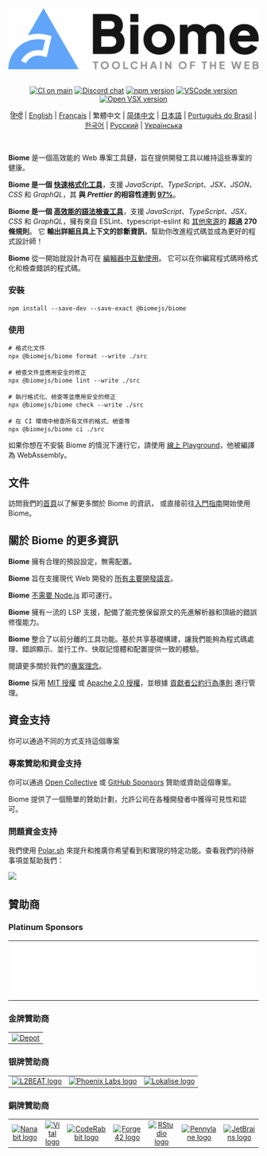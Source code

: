 <div align="center">
  <picture>
    <source media="(prefers-color-scheme: dark)" srcset="https://raw.githubusercontent.com/biomejs/resources/main/svg/slogan-dark-transparent.svg">
    <source media="(prefers-color-scheme: light)" srcset="https://raw.githubusercontent.com/biomejs/resources/main/svg/slogan-light-transparent.svg">
    <img alt="Shows the banner of Biome, with its logo and the phrase 'Biome - Toolchain of the web'." src="https://raw.githubusercontent.com/biomejs/resources/main/svg/slogan-light-transparent.svg" width="700">
  </picture>

  <br>
  <br>

  [![CI on main][ci-badge]][ci-url]
  [![Discord chat][discord-badge]][discord-url]
  [![npm version][npm-badge]][npm-url]
  [![VSCode version][vscode-badge]][vscode-url]
  [![Open VSX version][open-vsx-badge]][open-vsx-url]

  [ci-badge]: https://github.com/biomejs/biome/actions/workflows/main.yml/badge.svg
  [ci-url]: https://github.com/biomejs/biome/actions/workflows/main.yml
  [discord-badge]: https://badgen.net/discord/online-members/BypW39g6Yc?icon=discord&label=discord&color=60a5fa
  [discord-url]: https://biomejs.dev/chat
  [npm-badge]: https://badgen.net/npm/v/@biomejs/biome?icon=npm&color=60a5fa&label=%40biomejs%2Fbiome
  [npm-url]: https://www.npmjs.com/package/@biomejs/biome/v/latest
  [vscode-badge]: https://badgen.net/vs-marketplace/v/biomejs.biome?label=vscode&icon=visualstudio&color=60a5fa
  [vscode-url]: https://marketplace.visualstudio.com/items?itemName=biomejs.biome
  [open-vsx-badge]: https://badgen.net/open-vsx/version/biomejs/biome?label=open-vsx&color=60a5fa
  [open-vsx-url]: https://open-vsx.org/extension/biomejs/biome
  [polar-badge]: https://polar.sh/embed/seeks-funding-shield.svg?org=biomejs

  <!-- Insert new entries lexicographically by language code.
     For example given below is the same order as these files appear on page:
     https://github.com/biomejs/biome/tree/main/packages/@biomejs/biome -->

  [हिन्दी](https://github.com/biomejs/biome/blob/main/packages/%40biomejs/biome/README.hi.md) | [English](https://github.com/biomejs/biome/blob/main/packages/%40biomejs/biome/README.md) | [Français](https://github.com/biomejs/biome/blob/main/packages/%40biomejs/biome/README.fr.md) | 繁體中文 | [简体中文](https://github.com/biomejs/biome/blob/main/packages/%40biomejs/biome/README.zh-CN.md) | [日本語](https://github.com/biomejs/biome/blob/main/packages/%40biomejs/biome/README.ja.md) | [Português do Brasil](https://github.com/biomejs/biome/blob/main/packages/%40biomejs/biome/README.pt-BR.md) | [한국어](https://github.com/biomejs/biome/blob/main/packages/%40biomejs/biome/README.kr.md) | [Русский](https://github.com/biomejs/biome/blob/main/packages/%40biomejs/biome/README.ru.md) | [Українська](https://github.com/biomejs/biome/blob/main/packages/%40biomejs/biome/README.uk.md)
</div>

<br>

**Biome** 是一個高效能的 Web 專案工具鏈，旨在提供開發工具以維持這些專案的健康。

**Biome 是一個 [快速格式化工具](./benchmark#formatting)**，支援 _JavaScript_、_TypeScript_、_JSX_、_JSON_、_CSS_ 和 _GraphQL_，其 **與 _Prettier_ 的相容性達到 [97%](https://console.algora.io/challenges/prettier)**。

**Biome 是一個 [高效能的語法檢查工具](https://github.com/biomejs/biome/tree/main/benchmark#linting)**，支援 _JavaScript_、_TypeScript_、_JSX_、_CSS_ 和 _GraphQL_，擁有來自 ESLint、typescript-eslint 和 [其他來源](https://github.com/biomejs/biome/discussions/3)的 **超過 270 條規則**。
它 **輸出詳細且具上下文的診斷資訊**，幫助你改進程式碼並成為更好的程式設計師！

**Biome** 從一開始就設計為可在 [編輯器中互動使用](https://biomejs.dev/guides/editors/first-party-extensions/)。
它可以在你編寫程式碼時格式化和檢查錯誤的程式碼。

### 安裝

```shell
npm install --save-dev --save-exact @biomejs/biome
```

### 使用

```shell
# 格式化文件
npx @biomejs/biome format --write ./src

# 檢查文件並應用安全的修正
npx @biomejs/biome lint --write ./src

# 執行格式化、檢查等並應用安全的修正
npx @biomejs/biome check --write ./src

# 在 CI 環境中檢查所有文件的格式、檢查等
npx @biomejs/biome ci ./src
```

如果你想在不安裝 Biome 的情況下運行它，請使用 [線上 Playground](https://biomejs.dev/playground/)，他被編譯為 WebAssembly。

## 文件

訪問我們的[首頁][biomejs]以了解更多關於 Biome 的資訊，
或直接前往[入門指南][getting-started]開始使用 Biome。

## 關於 Biome 的更多資訊

**Biome** 擁有合理的預設設定，無需配置。

**Biome** 旨在支援現代 Web 開發的 [所有主要開發語言][language-support]。

**Biome** [不需要 Node.js](https://biomejs.dev/guides/manual-installation/) 即可運行。

**Biome** 擁有一流的 LSP 支援，配備了能完整保留原文的先進解析器和頂級的錯誤修復能力。

**Biome** 整合了以前分離的工具功能。基於共享基礎構建，讓我們能夠為程式碼處理、錯誤顯示、並行工作、快取記憶體和配置提供一致的體驗。

閱讀更多關於我們的[專案理念][biome-philosophy]。

**Biome** 採用 [MIT 授權](https://github.com/biomejs/biome/tree/main/LICENSE-MIT) 或 [Apache 2.0 授權](https://github.com/biomejs/biome/tree/main/LICENSE-APACHE)，並根據 [貢獻者公約行為準則](https://github.com/biomejs/biome/tree/main/CODE_OF_CONDUCT.md) 進行管理。

## 資金支持

你可以通過不同的方式支持這個專案

### 專案贊助和資金支持

你可以通過 [Open Collective](https://opencollective.com/biome) 或 [GitHub Sponsors](https://github.com/sponsors/biomejs) 贊助或資助這個專案。

Biome 提供了一個簡單的贊助計劃，允許公司在各種開發者中獲得可見性和認可。

### 問題資金支持

我們使用 [Polar.sh](https://polar.sh/biomejs) 來提升和推廣你希望看到和實現的特定功能。查看我們的待辦事項並幫助我們：

<a href="https://polar.sh/biomejs"><img src="https://polar.sh/embed/fund-our-backlog.svg?org=biomejs" /></a>

## 贊助商

### Platinum Sponsors

<table>
  <tbody>
    <tr>
      <td align="center" valign="middle">
        <a href="https://vercel.com/?utm_source=biome&utm_medium=readme" target="_blank">
          <picture>
            <source media="(prefers-color-scheme: light)" srcset="https://raw.githubusercontent.com/biomejs/resources/refs/heads/main/sponsors/vercel-dark.png" />
            <source media="(prefers-color-scheme: dark)" srcset="https://raw.githubusercontent.com/biomejs/resources/refs/heads/main/sponsors/vercel-light.png" />
            <img src="https://raw.githubusercontent.com/biomejs/resources/refs/heads/main/sponsors/vercel-light.png" width="500" alt="Vercel" />
          </picture>
        </a>
      </td>
    </tr>
  </tbody>
</table>

### 金牌贊助商

<table>
  <tbody>
    <tr>
      <td align="center" valign="middle">
        <a href="https://depot.dev/?utm_source=biome&utm_medium=readme" target="_blank">
          <picture>
            <source media="(prefers-color-scheme: light)" srcset="https://depot.dev/assets/brand/1693758816/depot-logo-horizontal-on-light@3x.png" />
            <source media="(prefers-color-scheme: dark)" srcset="https://depot.dev/assets/brand/1693758816/depot-logo-horizontal-on-dark@3x.png" />
            <img src="https://depot.dev/assets/brand/1693758816/depot-logo-horizontal-on-light@3x.png" width="400" alt="Depot" />
          </picture>
        </a>
      </td>
    </tr>
  </tbody>
</table>

### 银牌赞助商

<table>
  <tbody>
    <tr>
      <td align="center" valign="middle">
        <a href="https://l2beat.com/?utm_source=biome&utm_medium=readme" target="_blank"><img src="https://images.opencollective.com/l2beat/c2b2a27/logo/256.png" height="100" alt="L2BEAT logo"></a>
      </td>
      <td align="center" valign="middle">
        <a href="https://www.phoenixlabs.dev/?utm_source=biome&utm_medium=readme" target="_blank"><img src="https://images.opencollective.com/phoenix-labs/2824ed4/logo/100.png?height=100" height="100" alt="Phoenix Labs logo"></a>
      </td>
      <td align="center" valign="middle">
        <a href="https://lokalise.com/?utm_source=biome&utm_medium=readme" target="_blank"><img src="https://avatars.githubusercontent.com/u/14294501?s=200&v=4" height="100" alt="Lokalise logo"></a>
      </td>
    </tr>
  </tbody>
</table>

### 銅牌贊助商

<table>
  <tbody>
    <tr>
      <td align="center" valign="middle">
        <a href="https://nanabit.dev/?utm_source=biome&utm_medium=readme" target="_blank"><img src="https://images.opencollective.com/nanabit/d15fd98/logo/256.png?height=80" width="80" alt="Nanabit logo"></a>
      </td>
      <td align="center" valign="middle">
        <a href="https://vital.io/?utm_source=biome&utm_medium=readme" target="_blank"><img src="https://avatars.githubusercontent.com/u/25357309?s=200" width="80" alt="Vital logo"></a>
      </td>
      <td align="center" valign="middle">
        <a href="https://coderabbit.ai/?utm_source=biome&utm_medium=readme" target="_blank"><img src="https://avatars.githubusercontent.com/u/132028505?s=200&v=4" width="80" alt="CodeRabbit logo"></a>
      </td>
      <td align="center" valign="middle">
        <a href="https://forge42.dev/?utm_source=biome&utm_medium=readme" target="_blank"><img src="https://avatars.githubusercontent.com/u/161314831?s=200&v=4" width="80" alt="Forge42 logo"></a>
      </td>
      <td align="center" valign="middle">
        <a href="http://rstudio.org/?utm_source=biome&utm_medium=readme" target="_blank"><img src="https://avatars.githubusercontent.com/u/513560?s=200&v=4" width="80" alt="RStudio logo"></a>
      </td>
      <td align="center" valign="middle">
        <a href="https://pennylane.com/?utm_source=biome&utm_medium=readme" target="_blank"><img src="https://avatars.githubusercontent.com/u/57875210?s=200&v=4" width="80" alt="Pennylane logo"></a>
      </td>
      <td align="center" valign="middle">
        <a href="https://jetbrains.com/?utm_source=biome&utm_medium=readme" target="_blank"><img src="https://resources.jetbrains.com/storage/products/company/brand/logos/jetbrains.png" width="100" alt="JetBrains logo"></a>
      </td>
    </tr>
  </tbody>
</table>

[biomejs]: https://biomejs.dev/
[biome-philosophy]: https://biomejs.dev/internals/philosophy/
[language-support]: https://biomejs.dev/internals/language-support/
[getting-started]: https://biomejs.dev/guides/getting-started/
